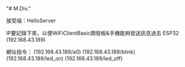 "# M.Div." 

接受端：HelloServer

IP要記錄下來，以便WiFiClientBasic開發板&手機能夠發送訊息過去
ESP32 (192.168.43.189)

網址指令： 
(192.168.43.189/a0) 
(192.168.43.189/blink) 
(192.168.43.189/led_on) 
(192.168.43.189/led_off) 
